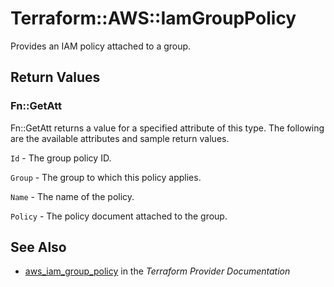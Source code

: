 # Terraform::AWS::IamGroupPolicy

Provides an IAM policy attached to a group.

## Return Values

### Fn::GetAtt

Fn::GetAtt returns a value for a specified attribute of this type. The following are the available attributes and sample return values.

`Id` - The group policy ID.

`Group` - The group to which this policy applies.

`Name` - The name of the policy.

`Policy` - The policy document attached to the group.

## See Also

* [aws_iam_group_policy](https://www.terraform.io/docs/providers/aws/r/iam_group_policy.html) in the _Terraform Provider Documentation_